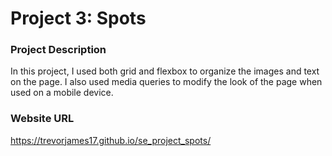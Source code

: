 # Project 3: Spots

### Project Description

In this project, I used both grid and flexbox to organize the images and text on the page. I also used media queries to modify the look of the page when used on a mobile device.
  
### Website URL

https://trevorjames17.github.io/se_project_spots/
